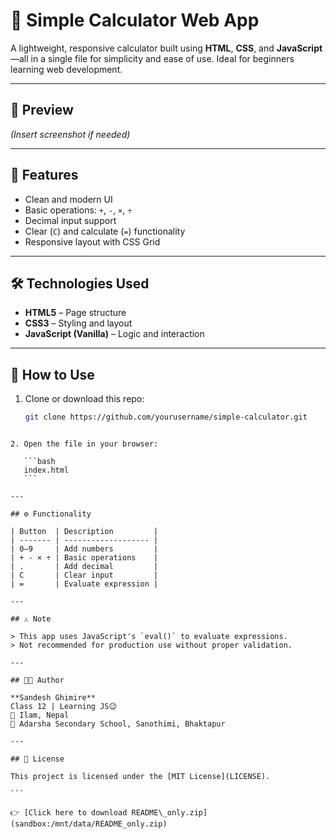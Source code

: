 # 🧮 Simple Calculator Web App

A lightweight, responsive calculator built using **HTML**, **CSS**, and **JavaScript**—all in a single file for simplicity and ease of use. Ideal for beginners learning web development.

---

## 📸 Preview

*(Insert screenshot if needed)*

---

## 🚀 Features

- Clean and modern UI
- Basic operations: `+`, `-`, `×`, `÷`
- Decimal input support
- Clear (`C`) and calculate (`=`) functionality
- Responsive layout with CSS Grid

---

## 🛠️ Technologies Used

- **HTML5** – Page structure  
- **CSS3** – Styling and layout  
- **JavaScript (Vanilla)** – Logic and interaction

---

## 📂 How to Use

1. Clone or download this repo:
   ```bash
   git clone https://github.com/yourusername/simple-calculator.git
````

2. Open the file in your browser:

   ```bash
   index.html
   ```

---

## ⚙️ Functionality

| Button  | Description         |
| ------- | ------------------- |
| 0–9     | Add numbers         |
| + - × ÷ | Basic operations    |
| .       | Add decimal         |
| C       | Clear input         |
| =       | Evaluate expression |

---

## ⚠️ Note

> This app uses JavaScript's `eval()` to evaluate expressions.
> Not recommended for production use without proper validation.

---

## 🧑‍💻 Author

**Sandesh Ghimire**
Class 12 | Learning JS😉
📍 Ilam, Nepal
🏫 Adarsha Secondary School, Sanothimi, Bhaktapur

---

## 📄 License

This project is licensed under the [MIT License](LICENSE).

```

👉 [Click here to download README\_only.zip](sandbox:/mnt/data/README_only.zip)
